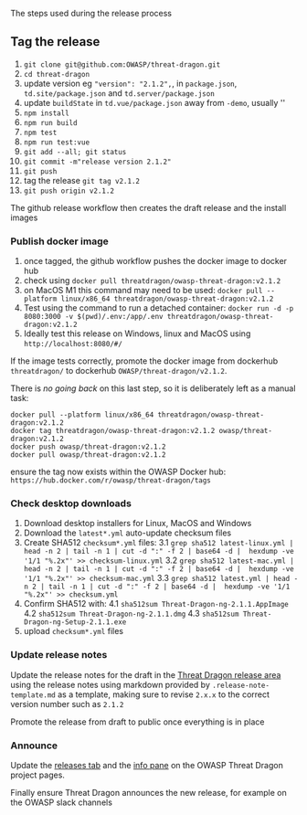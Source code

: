 The steps used during the release process

## Tag the release

1. `git clone git@github.com:OWASP/threat-dragon.git`
2. `cd threat-dragon`
3. update version eg `"version": "2.1.2",`, in `package.json`, `td.site/package.json` and `td.server/package.json`
4. update `buildState` in `td.vue/package.json` away from `-demo`, usually ''
5. `npm install`
6. `npm run build`
7. `npm test`
8. `npm run test:vue`
9. `git add --all; git status`
10. `git commit -m"release version 2.1.2"`
11. `git push`
12. tag the release `git tag v2.1.2`
13. `git push origin v2.1.2`

The github release workflow then creates the draft release and the install images

### Publish docker image

1. once tagged, the github workflow pushes the docker image to docker hub
2. check using `docker pull threatdragon/owasp-threat-dragon:v2.1.2`
3. on MacOS M1 this command may need to be used:
    `docker pull --platform linux/x86_64 threatdragon/owasp-threat-dragon:v2.1.2`
4. Test using the command to run a detached container:
    `docker run -d -p 8080:3000 -v $(pwd)/.env:/app/.env threatdragon/owasp-threat-dragon:v2.1.2`
5. Ideally test this release on Windows, linux and MacOS using `http://localhost:8080/#/`

If the image tests correctly, promote the docker image
from dockerhub `threatdragon/` to dockerhub `OWASP/threat-dragon/v2.1.2`.

There is _no going back_ on this last step, so it is deliberately left as a manual task:

```text
docker pull --platform linux/x86_64 threatdragon/owasp-threat-dragon:v2.1.2
docker tag threatdragon/owasp-threat-dragon:v2.1.2 owasp/threat-dragon:v2.1.2
docker push owasp/threat-dragon:v2.1.2
docker pull owasp/threat-dragon:v2.1.2
```

ensure the tag now exists within the OWASP Docker hub: `https://hub.docker.com/r/owasp/threat-dragon/tags`

### Check desktop downloads

1. Download desktop installers for Linux, MacOS and Windows
2. Download the `latest*.yml` auto-update checksum files
3. Create SHA512 `checksum*.yml` files:
  3.1 `grep sha512 latest-linux.yml | head -n 2 | tail -n 1 | cut -d ":" -f 2 | base64 -d |  hexdump -ve '1/1 "%.2x"' >> checksum-linux.yml`
  3.2 `grep sha512 latest-mac.yml | head -n 2 | tail -n 1 | cut -d ":" -f 2 | base64 -d |  hexdump -ve '1/1 "%.2x"' >> checksum-mac.yml`
  3.3 `grep sha512 latest.yml | head -n 2 | tail -n 1 | cut -d ":" -f 2 | base64 -d |  hexdump -ve '1/1 "%.2x"' >> checksum.yml`
4. Confirm SHA512 with:
  4.1 `sha512sum Threat-Dragon-ng-2.1.1.AppImage`
  4.2 `sha512sum Threat-Dragon-ng-2.1.1.dmg`
  4.3 `sha512sum Threat-Dragon-ng-Setup-2.1.1.exe`
5. upload `checksum*.yml` files

### Update release notes

Update the release notes for the draft in the [Threat Dragon release area][area]
using the release notes using markdown provided by `.release-note-template.md` as a template,
making sure to revise `2.x.x` to the correct version number such as `2.1.2`

Promote the release from draft to public once everything is in place

### Announce

Update the [releases tab][releases] and the [info pane][td-info] on the OWASP Threat Dragon project pages.

Finally ensure Threat Dragon announces the new release, for example on the OWASP slack channels

[area]: https://github.com/OWASP/threat-dragon/releases
[releases]: https://github.com/OWASP/www-project-threat-dragon/blob/main/tab_releases.md
[td-info]: https://github.com/OWASP/www-project-threat-dragon/blob/main/info.md
